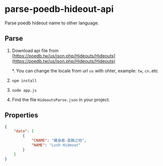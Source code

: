 # parse-poedb-hideout-api
Parse poedb hideout name to other language.

## Parse 

1. Download api file from [https://poedb.tw/us/json.php/Hideouts/Hideouts](https://poedb.tw/us/json.php/Hideouts/Hideouts)

    *. You can change the locale from url `us` with ohter, example: `tw`, `cn`..etc

2. `npm install`

3. `node app.js`

4. Find the file `HideoutsParse.json` in your project.

## Properties

```json
{
    "data": [
        { 
            "CNAME": "藏身處-富饒之地", 
            "NAME": "Lush Hideout" 
        }
    ]
}
```